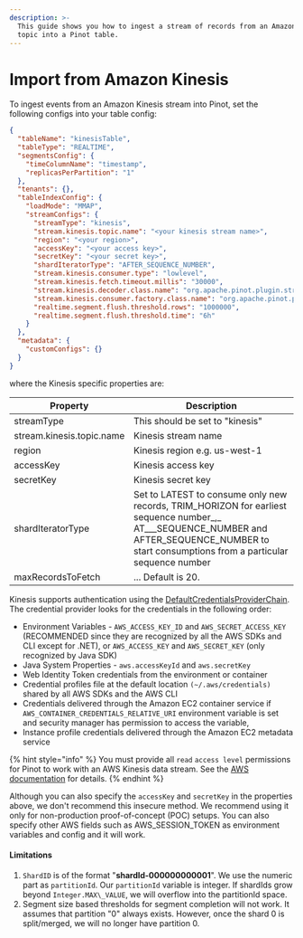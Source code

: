 ```yaml
---
description: >-
  This guide shows you how to ingest a stream of records from an Amazon Kinesis
  topic into a Pinot table.
---
```


# Import from Amazon Kinesis

To ingest events from an Amazon Kinesis stream into Pinot, set the following configs into your table config:

```json
{
  "tableName": "kinesisTable",
  "tableType": "REALTIME",
  "segmentsConfig": {
    "timeColumnName": "timestamp",
    "replicasPerPartition": "1"
  },
  "tenants": {},
  "tableIndexConfig": {
    "loadMode": "MMAP",
    "streamConfigs": {
      "streamType": "kinesis",
      "stream.kinesis.topic.name": "<your kinesis stream name>",
      "region": "<your region>",
      "accessKey": "<your access key>",
      "secretKey": "<your secret key>",
      "shardIteratorType": "AFTER_SEQUENCE_NUMBER",
      "stream.kinesis.consumer.type": "lowlevel",
      "stream.kinesis.fetch.timeout.millis": "30000",
      "stream.kinesis.decoder.class.name": "org.apache.pinot.plugin.stream.kafka.KafkaJSONMessageDecoder",
      "stream.kinesis.consumer.factory.class.name": "org.apache.pinot.plugin.stream.kinesis.KinesisConsumerFactory",
      "realtime.segment.flush.threshold.rows": "1000000",
      "realtime.segment.flush.threshold.time": "6h"
    }
  },
  "metadata": {
    "customConfigs": {}
  }
}
```

where the Kinesis specific properties are:

| Property                  | Description                                                                                                                                                                                         |
| ------------------------- | --------------------------------------------------------------------------------------------------------------------------------------------------------------------------------------------------- |
| streamType                | This should be set to "kinesis"                                                                                                                                                                     |
| stream.kinesis.topic.name | Kinesis stream name                                                                                                                                                                                 |
| region                    | Kinesis region e.g. us-west-1                                                                                                                                                                       |
| accessKey                 | Kinesis access key                                                                                                                                                                                  |
| secretKey                 | Kinesis secret key                                                                                                                                                                                  |
| shardIteratorType         | Set to LATEST to consume only new records, TRIM\_HORIZON for earliest sequence number_,_ AT_\__SEQUENCE\_NUMBER and AFTER\_SEQUENCE\_NUMBER to start consumptions from a particular sequence number |
| maxRecordsToFetch         | ... Default is 20.                                                                                                                                                                                  |

Kinesis supports authentication using the [DefaultCredentialsProviderChain](https://docs.aws.amazon.com/AWSJavaSDK/latest/javadoc/com/amazonaws/auth/DefaultAWSCredentialsProviderChain.html). The credential provider looks for the credentials in the following order:

* Environment Variables - `AWS_ACCESS_KEY_ID` and `AWS_SECRET_ACCESS_KEY` (RECOMMENDED since they are recognized by all the AWS SDKs and CLI except for .NET), or `AWS_ACCESS_KEY` and `AWS_SECRET_KEY` (only recognized by Java SDK)
* Java System Properties - `aws.accessKeyId` and `aws.secretKey`
* Web Identity Token credentials from the environment or container
* Credential profiles file at the default location `(~/.aws/credentials)` shared by all AWS SDKs and the AWS CLI
* Credentials delivered through the Amazon EC2 container service if `AWS_CONTAINER_CREDENTIALS_RELATIVE_URI` environment variable is set and security manager has permission to access the variable,
* Instance profile credentials delivered through the Amazon EC2 metadata service

{% hint style="info" %}
You must provide all `read` `access level` permissions for Pinot to work with an AWS Kinesis data stream. See the [AWS documentation](https://docs.pinot.apache.org/basics/data-import/pinot-stream-ingestion/amazon-kinesis) for details.
{% endhint %}

Although you can also specify the `accessKey` and `secretKey` in the properties above, we don't recommend this insecure method. We recommend using it only for non-production proof-of-concept (POC) setups. You can also specify other AWS fields such as AWS\_SESSION\_TOKEN as environment variables and config and it will work.

#### Limitations

1. `ShardID` is of the format "**shardId-000000000001**". We use the numeric part as `partitionId`. Our `partitionId` variable is integer. If shardIds grow beyond `Integer.MAX\_VALUE`, we will overflow into the partitionId space.
2. Segment size based thresholds for segment completion will not work. It assumes that partition "0" always exists. However, once the shard 0 is split/merged, we will no longer have partition 0.
